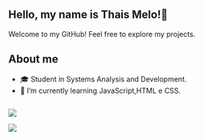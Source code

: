 ## Hello, my name is Thais Melo!👋 


Welcome to my GitHub! Feel free to explore my projects.
## About me
- 🎓 Student in Systems Analysis and Development.
- 🌱 I’m currently learning JavaScript,HTML e CSS.


<sub> <br>
 [<img src = "https://img.shields.io/badge/github-black.svg?&style=for-the-badge&logo=github&logoColor=white">]( https://github.com/thaislm/)
 
 [<img src="https://img.shields.io/badge/linkedin-%230077B5.svg?&style=for-the-badge&logo=linkedin&logoColor=white"/>](https://www.linkedin.com/in/thaíslmelo/)
</sub>
  

